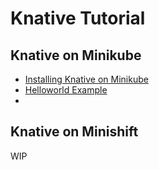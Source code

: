 # Knative Tutorial

## Knative on Minikube
* [Installing Knative on Minikube](./1.StartingKnativeOnMinikube.md)
* [Helloworld Example](./2.HelloworldExampleOnMinikube.md)
* 

## Knative on Minishift
WIP
